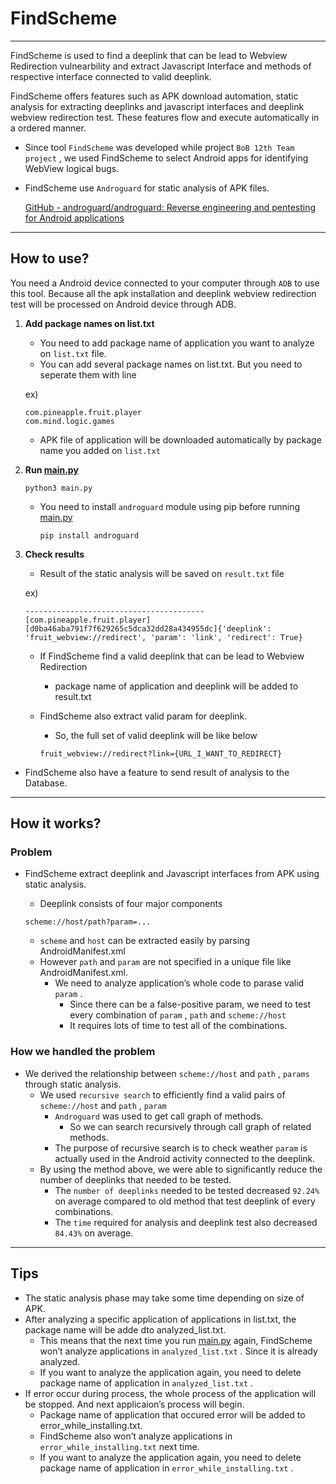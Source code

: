 # FindScheme

---

FindScheme is used to find a deeplink that can be lead to Webview Redirection vulnearbility and extract Javascript Interface and methods of respective interface connected to valid deeplink. 

FindScheme offers features such as APK download automation, static analysis for extracting deeplinks and javascript interfaces and deeplink webview redirection test. These features flow and execute automatically in a ordered manner.

- Since tool `FindScheme` was developed while project `BoB 12th Team project` , we used FindScheme to select Android apps for identifying WebView logical bugs.
- FindScheme use `Androguard` for static analysis of APK files.
    
    [GitHub - androguard/androguard: Reverse engineering and pentesting for Android applications](https://github.com/androguard/androguard)
    

---

## How to use?

You need a Android device connected to your computer through `ADB`  to use this tool. Because all the apk installation and deeplink webview redirection test will be processed on Android device through ADB.

1. **Add package names on list.txt**
    - You need to add package name of application you want to analyze on `list.txt` file.
    - You can add several package names on list.txt. But you need to seperate them with line
    
    ex)
    
    ```
    com.pineapple.fruit.player
    com.mind.logic.games
    
    ```
    
    - APK file of application will be downloaded automatically by package name you added on `list.txt`
2. **Run [main.py](http://main.py/)**
    
    ```
    python3 main.py
    
    ```
    
    - You need to install `androguard` module using pip before running [main.py](http://main.py/)
        
        ```
        pip install androguard
        
        ```
        
3. **Check results**
    - Result of the static analysis will be saved on `result.txt` file
    
    ex)
    
    ```
    ----------------------------------------
    [com.pineapple.fruit.player]
    [d0ba46aba791f7f629265c5dca32dd28a434955dc]{'deeplink': 'fruit_webview://redirect', 'param': 'link', 'redirect': True}
    
    ```
    
    - If FindScheme find a valid deeplink that can be lead to Webview Redirection
        - package name of application and deeplink will be added to result.txt
    - FindScheme also extract valid param for deeplink.
        - So, the full set of valid deeplink will be like below
        
        ```
        fruit_webview://redirect?link={URL_I_WANT_TO_REDIRECT}
        
        ```
        
- FindScheme also have a feature to send result of analysis to the Database.

---

## How it works?

### Problem

- FindScheme extract deeplink and Javascript interfaces from APK using static analysis.
    - Deeplink consists of four major components
    
    ```
    scheme://host/path?param=...
    ```
    
    - `scheme`  and `host`  can be extracted easily by parsing AndroidManifest.xml
    - However `path`  and `param` are not specified in a unique file like AndroidManifest.xml.
        - We need to analyze application’s whole code to parase valid `param` .
            - Since there can be a false-positive param, we need to test every combination of `param` , `path`  and `scheme://host`
            - It requires lots of time to test all of the combinations.

### How we handled the problem

- We derived the relationship between `scheme://host`  and `path` , `params`  through static analysis.
    - We used `recursive search`  to efficiently find a valid pairs of `scheme://host`  and `path` , `param`
        - `Androguard`  was used to get call graph of methods.
            - So we can search recursively through call graph of related methods.
        - The purpose of recursive search is to check weather `param` is actually used in the Android activity connected to the deeplink.
    - By using the method above, we were able to significantly reduce the number of deeplinks that needed to be tested.
        - The `number of deeplinks` needed to be tested decreased `92.24%` on average compared to old method that test deeplink of every combinations.
        - The `time` required for analysis and deeplink test also decreased `84.43%` on average.

---

## Tips

- The static analysis phase may take some time depending on size of APK.
- After analyzing a specific application of applications in list.txt, the package name will be adde dto analyzed_list.txt.
    - This means that the next time you run [main.py](http://main.py/) again, FindScheme won’t analyze applications in `analyzed_list.txt` . Since it is already analyzed.
    - If you want to analyze the application again, you need to delete package name of application in `analyzed_list.txt` .
- If error occur during process, the whole process of the application will be stopped. And next applicaion’s process will begin.
    - Package name of application that occured error will be added to error_while_installing.txt.
    - FindScheme also won’t analyze applications in `error_while_installing.txt` next time.
    - If you want to analyze the application again, you need to delete package name of application in `error_while_installing.txt` .
